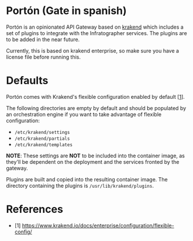 # Portón (Gate in spanish)

Portón is an opinionated API Gateway based on [krakend](https://www.krakend.io/)
which includes a set of plugins to integrate with the Infratographer services.
The plugins are to be added in the near future.

Currently, this is based on krakend enterprise, so make sure you have a license file
before running this.

# Defaults

Portón comes with Krakend's flexible configuration enabled by default
[[1](https://www.krakend.io/docs/enterprise/configuration/flexible-config/)].

The following directories are empty by default and should be populated
by an orchestration engine if you want to take advantage of flexible configuration:

* `/etc/krakend/settings`
* `/etc/krakend/partials`
* `/etc/krakend/templates`

**NOTE**: These settings are **NOT** to be included into the container image,
as they'll be dependent on the deployment and the services fronted by the gateway.

Plugins are built and copied into the resulting container image. The directory
containing the plugins is `/usr/lib/krakend/plugins`.

# References

- [1] https://www.krakend.io/docs/enterprise/configuration/flexible-config/